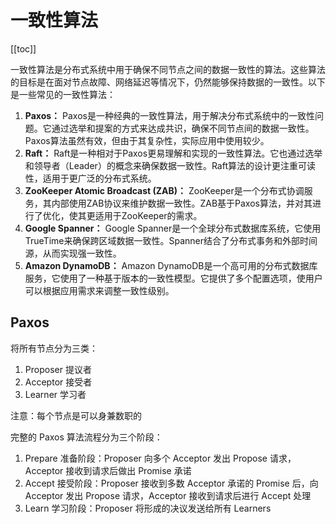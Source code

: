 # 一致性算法



[[toc]]



一致性算法是分布式系统中用于确保不同节点之间的数据一致性的算法。这些算法的目标是在面对节点故障、网络延迟等情况下，仍然能够保持数据的一致性。以下是一些常见的一致性算法：

1. **Paxos：** Paxos是一种经典的一致性算法，用于解决分布式系统中的一致性问题。它通过选举和提案的方式来达成共识，确保不同节点间的数据一致性。Paxos算法虽然有效，但由于其复杂性，实际应用中使用较少。
2. **Raft：** Raft是一种相对于Paxos更易理解和实现的一致性算法。它也通过选举和领导者（Leader）的概念来确保数据一致性。Raft算法的设计更注重可读性，适用于更广泛的分布式系统。
3. **ZooKeeper Atomic Broadcast (ZAB)：** ZooKeeper是一个分布式协调服务，其内部使用ZAB协议来维护数据一致性。ZAB基于Paxos算法，并对其进行了优化，使其更适用于ZooKeeper的需求。
4. **Google Spanner：** Google Spanner是一个全球分布式数据库系统，它使用TrueTime来确保跨区域数据一致性。Spanner结合了分布式事务和外部时间源，从而实现强一致性。
5. **Amazon DynamoDB：** Amazon DynamoDB是一个高可用的分布式数据库服务，它使用了一种基于版本的一致性模型。它提供了多个配置选项，使用户可以根据应用需求来调整一致性级别。





## Paxos 

将所有节点分为三类：

1. Proposer 提议者
2. Acceptor 接受者
3. Learner 学习者

注意：每个节点是可以身兼数职的

完整的 Paxos 算法流程分为三个阶段：

1. Prepare 准备阶段：Proposer 向多个 Acceptor 发出 Propose 请求，Acceptor 接收到请求后做出 Promise 承诺
2. Accept 接受阶段：Proposer 接收到多数 Acceptor 承诺的 Promise 后，向 Acceptor 发出 Propose 请求，Acceptor 接收到请求后进行 Accept 处理
3. Learn 学习阶段：Proposer 将形成的决议发送给所有 Learners
